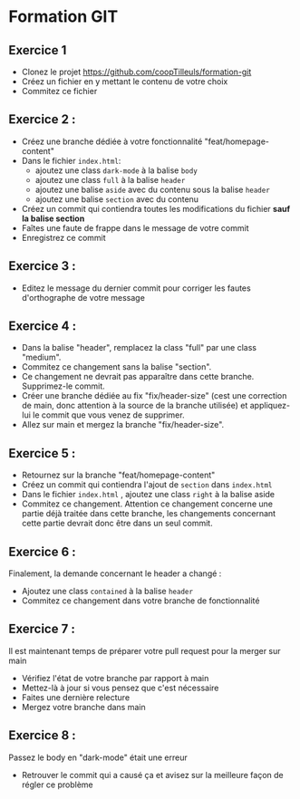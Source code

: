 # Formation GIT

## Exercice 1
- Clonez le projet https://github.com/coopTilleuls/formation-git
- Créez un fichier en y mettant le contenu de votre choix
- Commitez ce fichier

## Exercice 2 : 
- Créez une branche dédiée à votre fonctionnalité "feat/homepage-content"
- Dans le fichier `index.html`: 
  - ajoutez une class `dark-mode` à la balise `body`
  - ajoutez une class `full` à la balise `header`
  - ajoutez une balise `aside` avec du contenu sous la balise `header`
  - ajoutez une balise `section` avec du contenu
- Créez un commit qui contiendra toutes les modifications du fichier **sauf la balise section**
- Faîtes une faute de frappe dans le message de votre commit
- Enregistrez ce commit

## Exercice 3 : 
- Editez le message du dernier commit pour corriger les fautes d'orthographe de votre message

## Exercice 4 : 

- Dans la balise "header", remplacez la class "full" par une class "medium".
- Commitez ce changement sans la balise "section".
- Ce changement ne devrait pas apparaître dans cette branche. Supprimez-le commit.
- Créer une branche dédiée au fix "fix/header-size" (cest une correction de main, donc attention à la source de la branche utilisée) et appliquez-lui le commit que vous venez de supprimer.
- Allez sur main et mergez la branche "fix/header-size".

## Exercice 5 : 
- Retournez sur la branche "feat/homepage-content"
- Créez un commit qui contiendra l'ajout de `section` dans `index.html`
- Dans le fichier `index.html` , ajoutez une class `right` à la balise aside
- Commitez ce changement. Attention ce changement concerne une partie déjà traitée dans cette branche, les changements concernant cette partie devrait donc être dans un seul commit.

## Exercice 6 :
Finalement, la demande concernant le header a changé : 
- Ajoutez une class `contained` à la balise `header`
- Commitez ce changement dans votre branche de fonctionnalité

## Exercice 7 : 
Il est maintenant temps de préparer votre pull request pour la merger sur main
- Vérifiez l'état de votre branche par rapport à main
- Mettez-là à jour si vous pensez que c'est nécessaire
- Faites une dernière relecture
- Mergez votre branche dans main

## Exercice 8 : 
Passez le body en "dark-mode" était une erreur
- Retrouver le commit qui a causé ça et avisez sur la meilleure façon de régler ce problème
